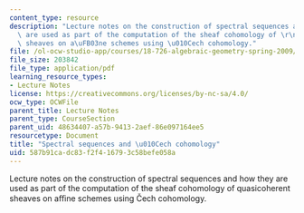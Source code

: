```yaml
---
content_type: resource
description: "Lecture notes on the construction of spectral sequences and how they\
  \ are used as part of the computation of the sheaf cohomology of \r\nquasicoherent\
  \ sheaves on a\uFB03ne schemes using \u010Cech cohomology."
file: /ol-ocw-studio-app/courses/18-726-algebraic-geometry-spring-2009/587b91cadc83f2f416793c58befe058a_MIT18_726s09_lec21_spectral.pdf
file_size: 203842
file_type: application/pdf
learning_resource_types:
- Lecture Notes
license: https://creativecommons.org/licenses/by-nc-sa/4.0/
ocw_type: OCWFile
parent_title: Lecture Notes
parent_type: CourseSection
parent_uid: 48634407-a57b-9413-2aef-86e097164ee5
resourcetype: Document
title: "Spectral sequences and \u010Cech cohomology"
uid: 587b91ca-dc83-f2f4-1679-3c58befe058a
---
```

Lecture notes on the construction of spectral sequences and how they are used as part of the computation of the sheaf cohomology of 
quasicoherent sheaves on aﬃne schemes using Čech cohomology.